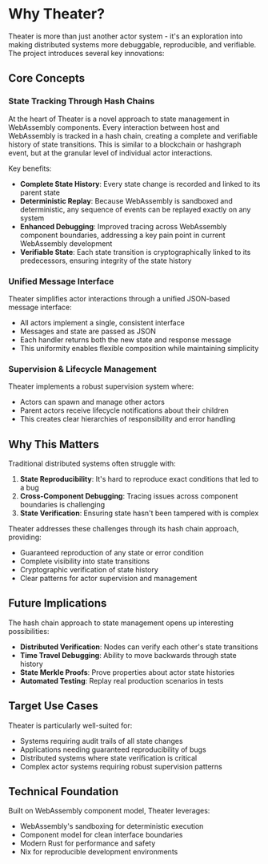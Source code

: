 # Why Theater?

Theater is more than just another actor system - it's an exploration into making distributed systems more debuggable, reproducible, and verifiable. The project introduces several key innovations:

## Core Concepts

### State Tracking Through Hash Chains

At the heart of Theater is a novel approach to state management in WebAssembly components. Every interaction between host and WebAssembly is tracked in a hash chain, creating a complete and verifiable history of state transitions. This is similar to a blockchain or hashgraph event, but at the granular level of individual actor interactions.

Key benefits:
- **Complete State History**: Every state change is recorded and linked to its parent state
- **Deterministic Replay**: Because WebAssembly is sandboxed and deterministic, any sequence of events can be replayed exactly on any system
- **Enhanced Debugging**: Improved tracing across WebAssembly component boundaries, addressing a key pain point in current WebAssembly development
- **Verifiable State**: Each state transition is cryptographically linked to its predecessors, ensuring integrity of the state history

### Unified Message Interface

Theater simplifies actor interactions through a unified JSON-based message interface:
- All actors implement a single, consistent interface
- Messages and state are passed as JSON
- Each handler returns both the new state and response message
- This uniformity enables flexible composition while maintaining simplicity

### Supervision & Lifecycle Management

Theater implements a robust supervision system where:
- Actors can spawn and manage other actors
- Parent actors receive lifecycle notifications about their children
- This creates clear hierarchies of responsibility and error handling

## Why This Matters

Traditional distributed systems often struggle with:
1. **State Reproducibility**: It's hard to reproduce exact conditions that led to a bug
2. **Cross-Component Debugging**: Tracing issues across component boundaries is challenging
3. **State Verification**: Ensuring state hasn't been tampered with is complex

Theater addresses these challenges through its hash chain approach, providing:
- Guaranteed reproduction of any state or error condition
- Complete visibility into state transitions
- Cryptographic verification of state history
- Clear patterns for actor supervision and management

## Future Implications

The hash chain approach to state management opens up interesting possibilities:
- **Distributed Verification**: Nodes can verify each other's state transitions
- **Time Travel Debugging**: Ability to move backwards through state history
- **State Merkle Proofs**: Prove properties about actor state histories
- **Automated Testing**: Replay real production scenarios in tests

## Target Use Cases

Theater is particularly well-suited for:
- Systems requiring audit trails of all state changes
- Applications needing guaranteed reproducibility of bugs
- Distributed systems where state verification is critical
- Complex actor systems requiring robust supervision patterns

## Technical Foundation

Built on WebAssembly component model, Theater leverages:
- WebAssembly's sandboxing for deterministic execution
- Component model for clean interface boundaries
- Modern Rust for performance and safety
- Nix for reproducible development environments